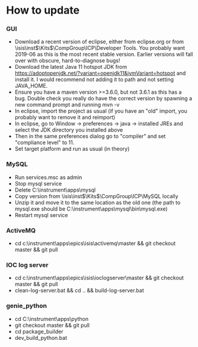 # How to update

### GUI
- Download a recent version of eclipse, either from eclipse.org or from \\isis\inst$\Kits$\CompGroup\ICP\Developer Tools. You probably want 2019-06 as this is the most recent stable version. Earlier versions will fall over with obscure, hard-to-diagnose bugs!
- Download the latest Java 11 hotspot JDK from https://adoptopenjdk.net/?variant=openjdk11&jvmVariant=hotspot and install it. I would recommend not adding it to path and not setting JAVA_HOME.
- Ensure you have a maven version >=3.6.0, but not 3.6.1 as this has a bug. Double check you really do have the correct version by spawning a new command prompt and running mvn -v
- In eclipse, import the project as usual (if you have an "old" import, you probably want to remove it and reimport)
- In eclipse, go to Window -> preferences -> java -> installed JREs and select the JDK directory you installed above
- Then in the same preferences dialog go to "compiler" and set "compliance level" to 11.
- Set target platform and run as usual (in theory)

### MySQL
- Run services.msc as admin
- Stop mysql service
- Delete C:\instrument\apps\mysql
- Copy version from \\isis\inst$\Kits$\CompGroup\ICP\MySQL locally
- Unzip it and move it to the same location as the old one (the path to mysql.exe should be C:\instrument\apps\mysql\bin\mysql.exe)
- Restart mysql service

### ActiveMQ
- cd c:\instrument\apps\epics\isis\activemq\master && git checkout master && git pull
### IOC log server
- cd c:\instrument\apps\epics\isis\ioclogserver\master && git checkout master && git pull
- clean-log-server.bat && cd .. && build-log-server.bat
### genie_python
- cd C:\instrument\apps\python
- git checkout master && git pull
- cd package_builder
- dev_build_python.bat